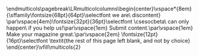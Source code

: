 
\endmulticols\pagebreak\LRmulticolcolumns\begin{center}\vspace*{8em}
{\sffamily\fontsize{68pt}{64pt}\selectfont we are\\ discontent}
\par\vspace{4em}\fontsize{32pt}{36pt}\selectfont
\csesocbeta\ can only happen\\
if you help us!\par\vspace{1em}
Submit content.\par\vspace{1em}
Make your magazine great.\par\vspace{2em}
\fontsize{12pt}{16pt}\selectfont
\textit{the rest of this page left blank, and not by choice}
\end{center}\vfill\multicols{2}

